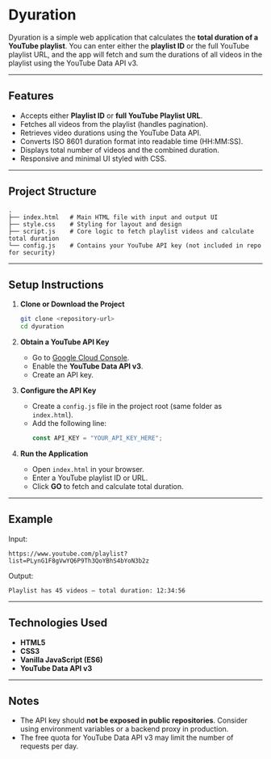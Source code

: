 # Dyuration

Dyuration is a simple web application that calculates the **total duration of a YouTube playlist**. You can enter either the **playlist ID** or the full YouTube playlist URL, and the app will fetch and sum the durations of all videos in the playlist using the YouTube Data API v3.

---

## Features

- Accepts either **Playlist ID** or **full YouTube Playlist URL**.  
- Fetches all videos from the playlist (handles pagination).  
- Retrieves video durations using the YouTube Data API.  
- Converts ISO 8601 duration format into readable time (HH:MM:SS).  
- Displays total number of videos and the combined duration.  
- Responsive and minimal UI styled with CSS.  

---

## Project Structure

```
.
├── index.html   # Main HTML file with input and output UI
├── style.css    # Styling for layout and design
├── script.js    # Core logic to fetch playlist videos and calculate total duration
└── config.js    # Contains your YouTube API key (not included in repo for security)
```

---

## Setup Instructions

1. **Clone or Download the Project**
   ```bash
   git clone <repository-url>
   cd dyuration
   ```

2. **Obtain a YouTube API Key**
   - Go to [Google Cloud Console](https://console.cloud.google.com/).
   - Enable the **YouTube Data API v3**.
   - Create an API key.

3. **Configure the API Key**
   - Create a `config.js` file in the project root (same folder as `index.html`).
   - Add the following line:
     ```javascript
     const API_KEY = "YOUR_API_KEY_HERE";
     ```

4. **Run the Application**
   - Open `index.html` in your browser.
   - Enter a YouTube playlist ID or URL.
   - Click **GO** to fetch and calculate total duration.

---

## Example

Input:
```
https://www.youtube.com/playlist?list=PLynG1F8gVwYQ6P9Th3QoYBhS4bYoN3b2z
```

Output:
```
Playlist has 45 videos — total duration: 12:34:56
```

---

## Technologies Used

- **HTML5**  
- **CSS3**  
- **Vanilla JavaScript (ES6)**  
- **YouTube Data API v3**  

---

## Notes

- The API key should **not be exposed in public repositories**. Consider using environment variables or a backend proxy in production.  
- The free quota for YouTube Data API v3 may limit the number of requests per day.  
